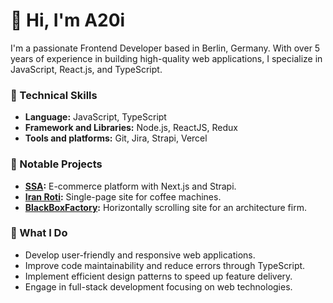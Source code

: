 # 👋 Hi, I'm A20i

I'm a passionate Frontend Developer based in Berlin, Germany. With over 5 years of experience in building high-quality web applications, I specialize in JavaScript, React.js, and TypeScript.

### 🔧 Technical Skills 
- **Language:** JavaScript, TypeScript
- **Framework and Libraries:** Node.js, ReactJS, Redux
- **Tools and platforms:** Git, Jira, Strapi, Vercel

### 🌟 Notable Projects
- **[SSA](https://shahdarad.com):** E-commerce platform with Next.js and Strapi.
- **[Iran Roti](https://iranroti.com):** Single-page site for coffee machines.
- **[BlackBoxFactory](https://blackboxfactory.com):** Horizontally scrolling site for an architecture firm. 
  
### 🚀 What I Do
- Develop user-friendly and responsive web applications.
- Improve code maintainability and reduce errors through TypeScript.
- Implement efficient design patterns to speed up feature delivery.
- Engage in full-stack development focusing on web technologies.
